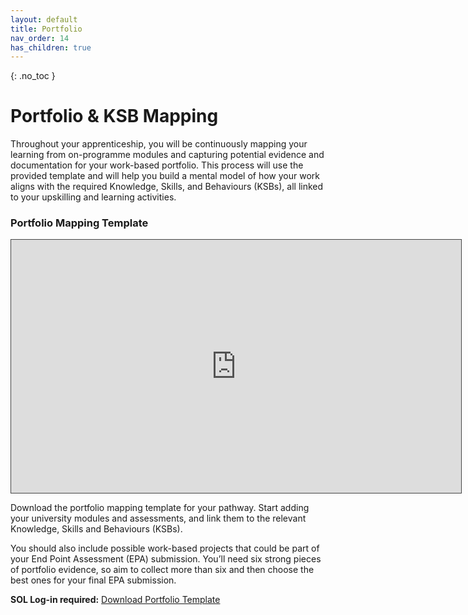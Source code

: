 ```yaml
---
layout: default
title: Portfolio
nav_order: 14
has_children: true
---
```


{: .no_toc }

# Portfolio & KSB Mapping

Throughout your apprenticeship, you will be continuously mapping your learning from on-programme modules and capturing potential evidence and documentation for your work-based portfolio. This process will use the provided template and will help you build a mental model of how your work aligns with the required Knowledge, Skills, and Behaviours (KSBs), all linked to your upskilling and learning activities.

### Portfolio Mapping Template

<iframe src="https://solent.cloud.panopto.eu/Panopto/Pages/Embed.aspx?id=f75c3741-cf3d-4946-ab36-b13f015c6de8&autoplay=false&offerviewer=true&showtitle=true&showbrand=true&captions=true&interactivity=all" height="405" width="720" style="border: 1px solid #464646;" allowfullscreen allow="autoplay" aria-label="Panopto Embedded Video Player"></iframe>

Download the portfolio mapping template for your pathway. Start adding your university modules and assessments, and link them to the relevant Knowledge, Skills and Behaviours (KSBs).

You should also include possible work-based projects that could be part of your End Point Assessment (EPA) submission. You’ll need six strong pieces of portfolio evidence, so aim to collect more than six and then choose the best ones for your final EPA submission.


**SOL Log-in required:** [Download Portfolio Template](https://learn.solent.ac.uk/course/view.php?id=42080&section=31#tabs-tree-start)